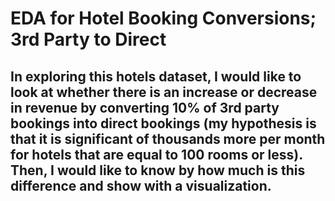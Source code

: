 # EDA for Hotel Booking Conversions; 3rd Party to Direct

## In exploring this hotels dataset, I would like to look at whether there is an increase or decrease in revenue by converting 10% of 3rd party bookings into direct bookings (my hypothesis is that it is significant of thousands more per month for hotels that are equal to 100 rooms or less). Then, I would like to know by how much is this difference and show with a visualization. 
